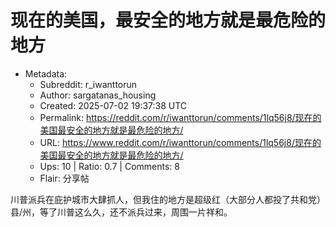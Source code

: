# 现在的美国，最安全的地方就是最危险的地方

- Metadata:
  - Subreddit: r_iwanttorun
  - Author: sargatanas_housing
  - Created: 2025-07-02 19:37:38 UTC
  - Permalink: https://reddit.com/r/iwanttorun/comments/1lq56j8/现在的美国最安全的地方就是最危险的地方/
  - URL: https://www.reddit.com/r/iwanttorun/comments/1lq56j8/现在的美国最安全的地方就是最危险的地方/
  - Ups: 10 | Ratio: 0.7 | Comments: 8
  - Flair: 分享帖


川普派兵在庇护城市大肆抓人，但我住的地方是超级红（大部分人都投了共和党）县/州，等了川普这么久，还不派兵过来，周围一片祥和。

